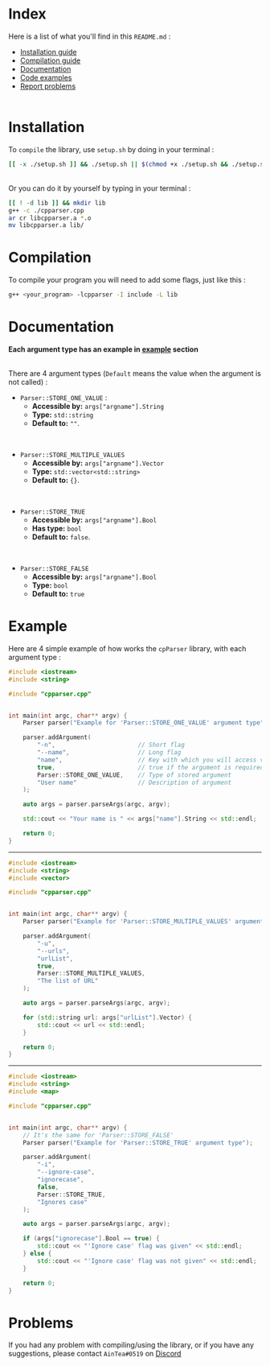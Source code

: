 # <a name="index-section"></a> Index
Here is a list of what you'll find in this `README.md` :
* [Installation guide](#installation-section)
* [Compilation guide](#compilation-section)
* [Documentation](#documentation-section)
* [Code examples](#example-section)
* [Report problems](#problems-section)
<br></br>

# <a name="installation-section"></a> Installation
To `compile` the library, use `setup.sh` by doing in your terminal :
```sh
[[ -x ./setup.sh ]] && ./setup.sh || $(chmod +x ./setup.sh && ./setup.sh)
```
<br>
Or you can do it by yourself by typing in your terminal :

```sh
[[ ! -d lib ]] && mkdir lib
g++ -c ./cpparser.cpp
ar cr libcpparser.a *.o
mv libcpparser.a lib/
```


# <a name="compilation-section"></a> Compilation
To compile your program you will need to add some flags, just like this :
```sh
g++ <your_program> -lcpparser -I include -L lib
```


# <a name="documentation-section"></a> Documentation
**Each argument type has an example in [example](#example-section) section** <br></br>

There are 4 argument types (`Default`  means the value when the argument is not called) :
* `Parser::STORE_ONE_VALUE` :
  - **Accessible by:** `args["argname"].String`
  - **Type:** `std::string`
  - **Default to:** `""`.
<br>

* `Parser::STORE_MULTIPLE_VALUES`
  - **Accessible by:** `args["argname"].Vector`
  - **Type:** `std::vector<std::string>`
  - **Default to:** `{}`.
<br>

* `Parser::STORE_TRUE`
  - **Accessible by:** `args["argname"].Bool`
  - **Has type:** `bool`
  - **Default to:** `false`.
<br>

* `Parser::STORE_FALSE`
  - **Accessible by:** `args["argname"].Bool`
  - **Type:** `bool`
  - **Default to:** `true`


# <a name="example-section"></a> Example
Here are 4 simple example of how works the `cpParser` library, with each argument type :
```cpp
#include <iostream>
#include <string>

#include "cpparser.cpp"


int main(int argc, char** argv) {
    Parser parser("Example for 'Parser::STORE_ONE_VALUE' argument type");

    parser.addArgument(
        "-n",						// Short flag
        "--name",					// Long flag
        "name",						// Key with which you will access value
        true,						// true if the argument is required, false otherwise
        Parser::STORE_ONE_VALUE,	// Type of stored argument
        "User name"					// Description of argument
    );

    auto args = parser.parseArgs(argc, argv);

    std::cout << "Your name is " << args["name"].String << std::endl;

    return 0;
}
```

---

```cpp
#include <iostream>
#include <string>
#include <vector>

#include "cpparser.cpp"


int main(int argc, char** argv) {
    Parser parser("Example for 'Parser::STORE_MULTIPLE_VALUES' argument type");

    parser.addArgument(
        "-u",
        "--urls",
        "urlList",
		true,
        Parser::STORE_MULTIPLE_VALUES,
        "The list of URL"
    );

    auto args = parser.parseArgs(argc, argv);

    for (std::string url: args["urlList"].Vector) {
        std::cout << url << std::endl;
    }

    return 0;
}
```

---

```cpp
#include <iostream>
#include <string>
#include <map>

#include "cpparser.cpp"


int main(int argc, char** argv) {
	// It's the same for 'Parser::STORE_FALSE'
    Parser parser("Example for 'Parser::STORE_TRUE' argument type");

    parser.addArgument(
        "-i",
        "--ignore-case",
        "ignorecase",
		false,
        Parser::STORE_TRUE,
        "Ignores case"
    );

    auto args = parser.parseArgs(argc, argv);

    if (args["ignorecase"].Bool == true) {
        std::cout << "'Ignore case' flag was given" << std::endl;
    } else {
        std::cout << "'Ignore case' flag was not given" << std::endl;
    }

    return 0;
}
```


# <a name="problems-section"></a> Problems
If you had any problem with compiling/using the library, or if you have any suggestions, please contact `AinTea#0519` on <a href="https://discord.com">Discord</a>

